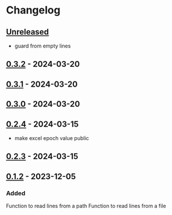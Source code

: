 # Changelog

## [Unreleased]

- guard from empty lines

## [0.3.2] - 2024-03-20


## [0.3.1] - 2024-03-20


## [0.3.0] - 2024-03-20


## [0.2.4] - 2024-03-15

- make excel epoch value public


## [0.2.3] - 2024-03-15


## [0.1.2] - 2023-12-05

### Added

Function to read lines from a path
Function to read lines from a file

[Unreleased]: https://github.com/Qwitqwit/qwitlib/compare/v0.3.2...HEAD
[0.3.2]: https://github.com/Qwitqwit/qwitlib/compare/v0.3.1...v0.3.2
[0.3.1]: https://github.com/Qwitqwit/qwitlib/compare/v0.3.0...v0.3.1
[0.3.0]: https://github.com/Qwitqwit/qwitlib/compare/v0.2.4...v0.3.0
[0.2.4]: https://github.com/Qwitqwit/qwitlib/compare/v0.2.3...v0.2.4
[0.2.3]: https://github.com/Qwitqwit/qwitlib/compare/v0.1.2...v0.2.3
[0.1.2]: https://github.com/Qwitqwit/qwitlib/compare/v0.1.1...v0.1.2